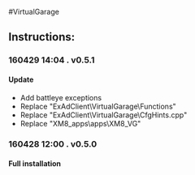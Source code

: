 #VirtualGarage  
## Instructions:   

### 160429 14:04 . v0.5.1  
#### Update  
* Add battleye exceptions  
* Replace "ExAdClient\VirtualGarage\Functions"
* Replace "ExAdClient\VirtualGarage\CfgHints.cpp"
* Replace "XM8_apps\apps\XM8_VG"
 
### 160428 12:00 . v0.5.0  
#### Full installation
